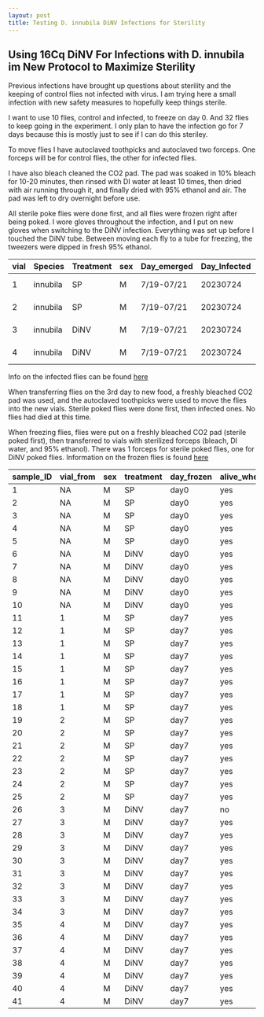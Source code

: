 ```yaml
---
layout: post
title: Testing D. innubila DiNV Infections for Sterility
---
```


## Using 16Cq DiNV For Infections with D. innubila im New Protocol to Maximize Sterility

Previous infections have brought up questions about sterility and the keeping of control flies not infected with virus. I am trying here a small infection with new safety measures to hopefully keep things sterile. 

I want to use 10 flies, control and infected, to freeze on day 0. And 32 flies to keep going in the experiment. I only plan to have the infection go for 7 days because this is mostly just to see if I can do this steriley. 

To move flies I have autoclaved toothpicks and autoclaved two forceps. One forceps will be for control flies, the other for infected flies. 

I have also bleach cleaned the CO2 pad. The pad was soaked in 10% bleach for 10-20 minutes, then rinsed with DI water at least 10 times, then dried with air running through it, and finally dried with 95% ethanol and air. The pad was left to dry overnight before use. 

All sterile poke flies were done first, and all flies were frozen right after being poked. I wore gloves throughout the infection, and I put on new gloves when switching to the DiNV infection. Everything was set up before I touched the DiNV tube. Between moving each fly to a tube for freezing, the tweezers were dipped in fresh 95% ethanol. 


| vial | Species  | Treatment | sex | Day_emerged | Day_Infected | time_infected | fly_age  | Original_N_number |
|------|----------|-----------|-----|-------------|--------------|---------------|----------|-------------------|
| 1    | innubila | SP        | M   | 7/19-07/21  | 20230724     | 2:57          | 5-7 days | 8                 |
| 2    | innubila | SP        | M   | 7/19-07/21  | 20230724     | 3:04          | 5-7 days | 8                 |
| 3    | innubila | DiNV      | M   | 7/19-07/21  | 20230724     | 3:21          | 5-7 days | 8                 |
| 4    | innubila | DiNV      | M   | 7/19-07/21  | 20230724     | 3:29          | 5-7 days | 8                 |

Info on the infected flies can be found [here](https://docs.google.com/spreadsheets/d/1GpmPjD8tPh3eK53vNY7XpzUzIxk0Cw7nWUtHPtdgadU/edit#gid=0)

When transferring flies on the 3rd day to new food, a freshly bleached CO2 pad was used, and the autoclaved toothpicks were used to move the flies into the new vials. Sterile poked flies were done first, then infected ones. No flies had died at this time. 

When freezing flies, flies were put on a freshly bleached CO2 pad (sterile poked first), then transferred to vials with sterilized forceps (bleach, DI water, and 95% ethanol). There was 1 forceps for sterile poked flies, one for DiNV poked flies. Information on the frozen flies is found [here](https://docs.google.com/spreadsheets/d/1YKP8IUbuQ2vpdzXl6VcztqzM4tmNggUc717w9mdxXp8/edit#gid=0)

| sample_ID | vial_from | sex | treatment | day_frozen | alive_when_frozen? |
|-----------|-----------|-----|-----------|------------|--------------------|
| 1         | NA        | M   | SP        | day0       | yes                |
| 2         | NA        | M   | SP        | day0       | yes                |
| 3         | NA        | M   | SP        | day0       | yes                |
| 4         | NA        | M   | SP        | day0       | yes                |
| 5         | NA        | M   | SP        | day0       | yes                |
| 6         | NA        | M   | DiNV      | day0       | yes                |
| 7         | NA        | M   | DiNV      | day0       | yes                |
| 8         | NA        | M   | DiNV      | day0       | yes                |
| 9         | NA        | M   | DiNV      | day0       | yes                |
| 10        | NA        | M   | DiNV      | day0       | yes                |
| 11        | 1         | M   | SP        | day7       | yes                |
| 12        | 1         | M   | SP        | day7       | yes                |
| 13        | 1         | M   | SP        | day7       | yes                |
| 14        | 1         | M   | SP        | day7       | yes                |
| 15        | 1         | M   | SP        | day7       | yes                |
| 16        | 1         | M   | SP        | day7       | yes                |
| 17        | 1         | M   | SP        | day7       | yes                |
| 18        | 1         | M   | SP        | day7       | yes                |
| 19        | 2         | M   | SP        | day7       | yes                |
| 20        | 2         | M   | SP        | day7       | yes                |
| 21        | 2         | M   | SP        | day7       | yes                |
| 22        | 2         | M   | SP        | day7       | yes                |
| 23        | 2         | M   | SP        | day7       | yes                |
| 24        | 2         | M   | SP        | day7       | yes                |
| 25        | 2         | M   | SP        | day7       | yes                |
| 26        | 3         | M   | DiNV      | day7       | no                 |
| 27        | 3         | M   | DiNV      | day7       | yes                |
| 28        | 3         | M   | DiNV      | day7       | yes                |
| 29        | 3         | M   | DiNV      | day7       | yes                |
| 30        | 3         | M   | DiNV      | day7       | yes                |
| 31        | 3         | M   | DiNV      | day7       | yes                |
| 32        | 3         | M   | DiNV      | day7       | yes                |
| 33        | 3         | M   | DiNV      | day7       | yes                |
| 34        | 3         | M   | DiNV      | day7       | yes                |
| 35        | 4         | M   | DiNV      | day7       | yes                |
| 36        | 4         | M   | DiNV      | day7       | yes                |
| 37        | 4         | M   | DiNV      | day7       | yes                |
| 38        | 4         | M   | DiNV      | day7       | yes                |
| 39        | 4         | M   | DiNV      | day7       | yes                |
| 40        | 4         | M   | DiNV      | day7       | yes                |
| 41        | 4         | M   | DiNV      | day7       | yes                |